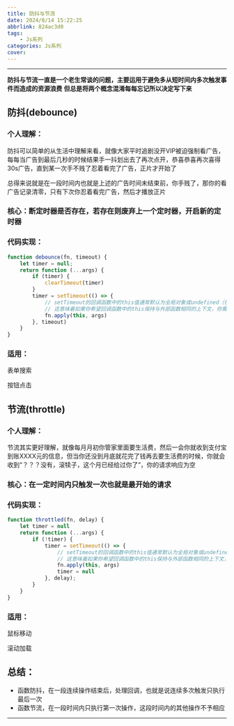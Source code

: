 ```yaml
---
title: 防抖与节流
date: 2024/8/14 15:22:25
abbrlink: 824ac3d0
tags: 
    - Js系列
categories: Js系列
cover:
---
```


---
**防抖与节流一直是一个老生常谈的问题，主要运用于避免多从短时间内多次触发事件而造成的资源浪费**
**但总是将两个概念混淆每每忘记所以决定写下来**

## 防抖(debounce)

### 个人理解：

防抖可以简单的从生活中理解来看，就像大家平时追剧没开VIP被迫强制看广告，每每当广告到最后几秒的时候结果手一抖划出去了再次点开，恭喜恭喜再次喜得30s广告，直到某一次手不贱了忍着看完了广告，正片才开始了

总得来说就是在一段时间内也就是上述的广告时间未结束前，你手贱了，那你的看广告记录清零，只有下次你忍着看完广告，然后才播放正片

### 核心：断定时器是否存在，若存在则废弃上一个定时器，开启新的定时器

### 代码实现：

```js
function debounce(fn, timeout) {
    let timer = null;
    return function (...args) {
        if (timer) {
            clearTimeout(timer)
        }
        timer = setTimeout(() => {
            // setTimeout的回调函数中的this值通常默认为全局对象或undefined（在严格模式下）。
            // 这意味着如果你希望回调函数中的this保持与外部函数相同的上下文，你需要显式地设置它。
            fn.apply(this, args)
        }, timeout)
    }
}
```

### 适用：

表单搜索

按钮点击



## 节流(throttle)

### 个人理解：

节流其实更好理解，就像每月月初你管家里面要生活费，然后一会你就收到支付宝到账XXXX元的信息，但当你还没到月底就花完了钱再去要生活费的时候，你就会收到“？？？没有，滚犊子，这个月已经给过你了”，你的请求响应为空

### 核心：在一定时间内只触发一次也就是最开始的请求

### 代码实现：

```js
function throttled(fn, delay) {
    let timer = null
    return function (...args) {
        if (!timer) {
            timer = setTimeout(() => {
                // setTimeout的回调函数中的this值通常默认为全局对象或undefined（在严格模式下）。
                // 这意味着如果你希望回调函数中的this保持与外部函数相同的上下文，你需要显式地设置它。
                fn.apply(this, args)
                timer = null
            }, delay);
        }
    }
}
```

### 适用：

鼠标移动

滚动加载



## 总结：

- 函数防抖，在一段连续操作结束后，处理回调，也就是说连续多次触发只执行最后一次
- 函数节流，在一段时间内只执行第一次操作，这段时间内的其他操作不予相应
---